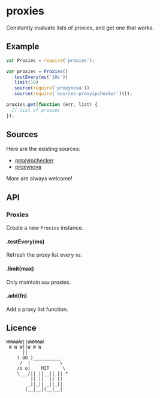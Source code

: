 
# proxies

  Constantly evaluate lists of proxies, and get one that works.

## Example

```js
var Proxies = require('proxies');

var proxies = Proxies()
  .testEvery(ms('10s'))
  .limit(10)
  .source(require('proxynova'))
  .source(require('sources-proxyipchecker')());

proxies.get(function (err, list) {
  // list of proxies
});
```

## Sources

Here are the existing sources:
- [proxyipchecker](https://github.com/ivolo/proxies-proxyipchecker)
- [proxynova](https://github.com/brianc/node-proxynova)

More are always welcome!

## API 

### Proxies

  Create a new `Proxies` instance.

#### .testEvery(ms)

  Refresh the proxy list every `ms`.

#### .limit(max)

  Only maintain `max` proxies.

#### .add(fn)

  Add a proxy list function.

## Licence

```
WWWWWW||WWWWWW
 W W W||W W W
      ||
    ( OO )__________
     /  |           \
    /o o|    MIT     \
    \___/||_||__||_|| *
         || ||  || ||
        _||_|| _||_||
       (__|__|(__|__|
```